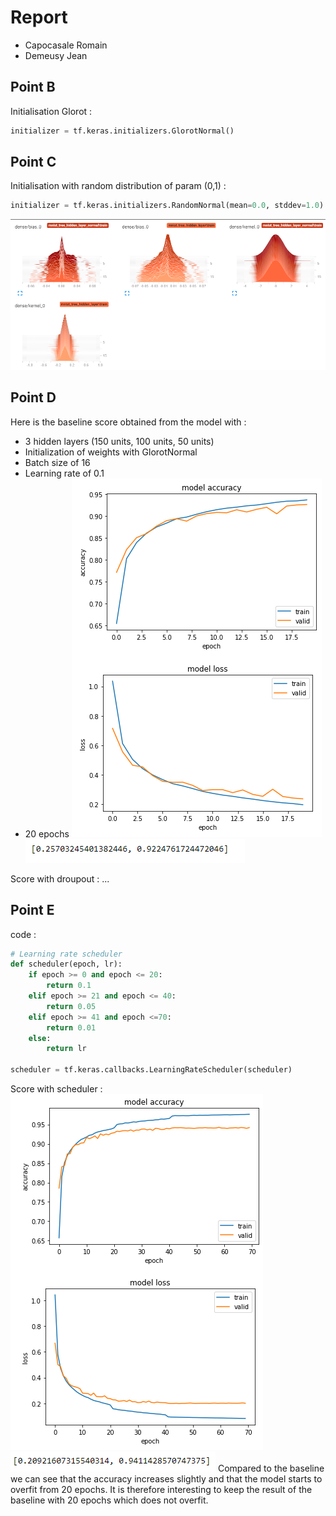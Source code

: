# Report
* Capocasale Romain
* Demeusy Jean

## Point B
Initialisation Glorot :
```python
initializer = tf.keras.initializers.GlorotNormal()
```

## Point C
Initialisation with random distribution of param (0,1) :
```python
initializer = tf.keras.initializers.RandomNormal(mean=0.0, stddev=1.0)
```

![activation3layers.PNG](activation3layers.PNG)

## Point D
Here is the baseline score obtained from the model with : 
* 3 hidden layers (150 units, 100 units, 50 units)
* Initialization of weights with GlorotNormal 
* Batch size of 16
* Learning rate of 0.1
* 20 epochs
![baseline_plot.PNG](baseline_plot.PNG)
![baseline_score.PNG](baseline_score.PNG)

Score with droupout :
...
## Point E
code : 
```python
# Learning rate scheduler
def scheduler(epoch, lr):
    if epoch >= 0 and epoch <= 20:
        return 0.1
    elif epoch >= 21 and epoch <= 40:
        return 0.05
    elif epoch >= 41 and epoch <=70:
        return 0.01
    else:
        return lr

scheduler = tf.keras.callbacks.LearningRateScheduler(scheduler)
```

Score with scheduler :
![scheduler_plot.PNG](scheduler_plot.PNG)
![scheduler_score.PNG](scheduler_score.PNG)
Compared to the baseline we can see that the accuracy increases slightly and that the model starts to overfit from 20 epochs. It is therefore interesting to keep the result of the baseline with 20 epochs which does not overfit.